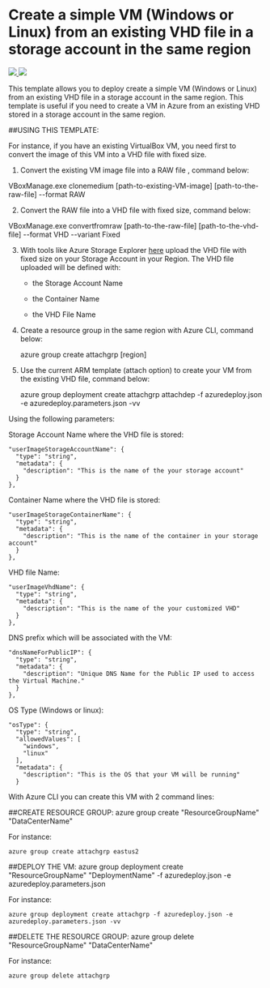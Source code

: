 # Create a simple VM (Windows or Linux) from an existing VHD file in a storage account in the same region

<a href="https://portal.azure.com/#create/Microsoft.Template/uri/https%3A%2F%2Fraw.githubusercontent.com%2Fflecoqui%2Fazure%2Fmaster%2Fazure-quickstart-templates%2F101-vm-attach%2Fazuredeploy.json" target="_blank">
    <img src="http://azuredeploy.net/deploybutton.png"/>
</a>
<a href="http://armviz.io/#/?load=https%3A%2F%2Fraw.githubusercontent.com%2Fflecoqui%2Fazure%2Fmaster%2Fazure-quickstart-templates%2F101-vm-attach%2Fazuredeploy.json" target="_blank">
    <img src="http://armviz.io/visualizebutton.png"/>
</a>


This template allows you to deploy create a simple VM (Windows or Linux) from an existing VHD file in a storage account in the same region.
This template is useful if you need to create a VM in Azure from an existing VHD stored in a storage account in the same region.

##USING THIS TEMPLATE:

For instance, if you have an existing VirtualBox VM, you need first to convert the image of this VM into a VHD file with fixed size.
 
1. Convert the existing VM image file into a RAW file , command below:</p>

 VBoxManage.exe clonemedium [path-to-existing-VM-image] [path-to-the-raw-file] --format RAW 

2. Convert the RAW file into a VHD file with fixed size, command below:</p>
 
 VBoxManage.exe convertfromraw  [path-to-the-raw-file] [path-to-the-vhd-file] --format VHD --variant Fixed 

3. With tools like Azure Storage Explorer [here](http://storageexplorer.com/) upload the VHD file with fixed size on your Storage Account in your Region. The VHD file uploaded will be defined with:</p>
	- the Storage Account Name</p>
	- the Container Name</p>
	- the VHD File Name</p>
4. Create a resource group in the same region with Azure CLI, command below:</p>

      azure group create attachgrp [region]

6. Use the current ARM template (attach option) to create your VM from the existing VHD file, command below: </p>

      azure group deployment create attachgrp attachdep -f azuredeploy.json -e azuredeploy.parameters.json  -vv 

Using the following parameters:

Storage Account Name where the VHD file is stored:

    "userImageStorageAccountName": {
      "type": "string",
      "metadata": {
        "description": "This is the name of the your storage account"
      }
    },

Container Name where the VHD file is stored:

    "userImageStorageContainerName": {
      "type": "string",
      "metadata": {
        "description": "This is the name of the container in your storage account"
      }
    },

VHD file Name:

    "userImageVhdName": {
      "type": "string",
      "metadata": {
        "description": "This is the name of the your customized VHD"
      }
    },

DNS prefix which will be associated with the VM:

    "dnsNameForPublicIP": {
      "type": "string",
      "metadata": {
        "description": "Unique DNS Name for the Public IP used to access the Virtual Machine."
      }
    },

OS Type (Windows or linux):

    "osType": {
      "type": "string",
      "allowedValues": [
        "windows",
        "linux"
      ],
      "metadata": {
        "description": "This is the OS that your VM will be running"
      }


With Azure CLI you can create this VM with 2 command lines:

##CREATE RESOURCE GROUP:
azure group create "ResourceGroupName" "DataCenterName"

For instance:

    azure group create attachgrp eastus2

##DEPLOY THE VM:
azure group deployment create "ResourceGroupName" "DeploymentName"  -f azuredeploy.json -e azuredeploy.parameters.json

For instance:

    azure group deployment create attachgrp -f azuredeploy.json -e azuredeploy.parameters.json -vv

##DELETE THE RESOURCE GROUP:
azure group delete "ResourceGroupName" "DataCenterName"

For instance:

    azure group delete attachgrp


